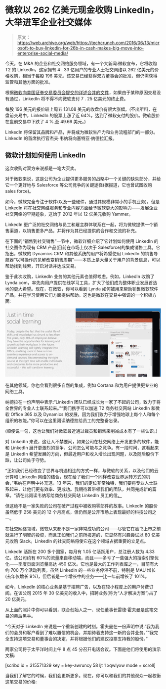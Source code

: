 # 微软以 262 亿美元现金收购 LinkedIn，大举进军企业社交媒体

> 原文：<https://web.archive.org/web/https://techcrunch.com/2016/06/13/microsoft-to-buy-linkedin-for-26b-in-cash-makes-big-move-into-enterprise-social-media/>

今天，在 M&A 的企业和社交网络服务领域，有一个大新闻:微软宣布，它将收购 T2 的 LinkedIn，这家拥有 4 . 33 亿用户的专业人士社交网络以 262 亿美元的价格收购，相当于每股 196 美元。该交易已经获得双方董事会的批准，但仍需获得监管和其他方面的批准。

根据[微软向美国证券交易委员会提交的详述合并的文件](https://web.archive.org/web/20230320175344/https://investor.shareholder.com/msft/alerts/secfiling.cfm?filingid=1193125-16-619689&CIK=789019)，如果由于某种原因交易没有通过，LinkedIn 将不得不向微软支付 7 . 25 亿美元的终止费。

每股 196 美元的报价较上周五 131.08 美元的收盘价有很大涨幅。(不出所料，在盘前交易中，LinkedIn 的股票上涨了近 64%，达到了微软支付的股价。微软股价在盘前交易中下跌了 4 %,至 49.66 美元。)

LinkedIn 将保留其品牌和产品，并将成为微软生产力和业务流程部门的一部分。LinkedIn 的首席执行官杰夫·韦纳将向塞特亚·纳德拉汇报。

## 微软计划如何使用 LinkedIn

这次收购对双方来说都是一笔大买卖。

对于微软来说，这是公司为企业提供更多服务的战略中一个关键的缺失部分，并给它一个更好地与 Salesforce 等公司竞争的关键途径(据报道，它也曾试图收购 sales force)。

如今，微软完全专注于软件(以及一些硬件，通过其规模非常小的手机业务)。但是 LinkedIn 将在社交网络服务和专业内容方面给予微软更大的影响力——发展企业社交网络的早期迹象，这始于 2012 年以 12 亿美元收购 Yammer。

LinkedIn 更广泛的社交网络与员工和雇主群体联系在一起，将为微软提供一个销售渠道，以销售更多产品，并将作为其已经提供的合作和交流的补充。

在下面的“销售到社交销售”一节中，微软详细介绍了它计划如何使用 LinkedIn 的社交图作为现有 CRM 产品(目前在市场上仅次于 Salesforce)的集成销售工具。它指出，微软的 Dynamics CRM 和其他系统的用户将希望使用 LinkedIn 的销售导航器“以可操作的见解改变销售周期”——本质上是大量关于用户的背景信息，可以帮助找到线索，开启对话并达成交易。

鉴于此次收购，LinkedIn 业务的其他元素也值得考虑。例如，LinkedIn 收购了 Lynda.com，率先向用户提供在线学习工具，扩大了他们成为整体职业发展首选地的更大希望。现在，在微软，你可以看到 Lynda 如何被用来帮助销售微软软件产品，并在学习使用它们方面提供帮助。这也是微软在交易中强调的一个积极方面:

![Screen Shot 2016-06-13 at 14.40.34](img/f6b5ad964399608b7997a5d14aa169aa.png)

在其他领域，你也会看到很多自然的集成，例如 Cortana 和为用户提供更专业的网络工具。

纳德拉在一份声明中表示:“LinkedIn 团队已经成长为一家了不起的公司，致力于将全世界的专业人士联系起来。”“我们携手可以加速 T2 商务社交网站 LinkedIn 和微软 Office 365 以及 Dynamics 的发展，因为我们致力于增强地球上每个人和每个组织的权能。”你可以在这里阅读纳德拉给员工的完整备忘录。

(顺便说一句，这也让我们对微软最近通过裁员和销售来削减成本有了一些认识。)

对 LinkedIn 来说，这让人不禁要问，如果公司在社交网络上开发更多的软件，能和 LinkedIn 展开更激烈的竞争，公司怎么可能与之竞争。有一段时间，这看起来是 LinkedIn 希望发展的方向，但最近用户和收入增长出现问题，以及随后股价下跌，让公司处于守势。

“正如我们已经改变了世界与机遇相连的方式一样，与微软的关系，以及他们的云计算和 LinkedIn 网络的结合，现在给了我们一个同样改变世界运转方式的机会，”韦纳在声明中补充道。13 年来，我们的定位非常独特，我们要将专业人士联系起来，让他们更有效率、更成功。我期待着带领我们的团队，共同完成新的篇章。“请在此阅读韦纳写给商务社交网站 LinkedIn 员工的信[。](https://web.archive.org/web/20230320175344/https://www.linkedin.com/pulse/linkedin-microsoft-changing-way-world-works-jeff-weiner)

 但这绝不是一家失败的公司在破产过程中被收购零部件的故事。LinkedIn 的股价虽然低于 258 美元的 12 个月高点，但仍然是公开市场上表现最好的科技公司之一。

在社交网络领域，微软从来都不是一家非常成功的公司——尽管它在脸书上市之前就进行了明智的投资，而且正如我们之前所报道的，它显然有兴趣尝试以 80 亿美元收购 Slack。LinkedIn 的社交网络将使它在这个领域占据重要的立足点。

LinkedIn 活跃在 200 多个国家，每月有 1.05 亿活跃用户，总注册人数为 4.33 亿。该公司约有 60%的流量来自移动端，而且——多亏了一些强大的搜索引擎优化——季度页面浏览量高达 450 亿次。它也是最大的工作列表库之一，目前有大约 700 万个活动列表。虽然 LinkedIn 的一些业务停滞不前，特别是 MAU 增长(去年仅增长 9%)，但后者是一个增长中的业务——比一年前增长了 101%。

如今，LinkedIn 的核心业务是基于招聘广告，以及在较小程度上的用户付费订阅。在该公司 2015 年 30 亿美元的收入中，招聘业务(称为“人才解决方案”)占了 20 亿美元。

从上面的照片中你可以看到，联合创始人之一、现任董事长雷德·霍夫曼是这笔交易的幕后黑手。

“今天对于 LinkedIn 来说是一个重新创建的时刻。霍夫曼在一份声明中说:“我为我们的会员和客户看到了难以置信的机会，并期待着支持这一新的合并业务。”“我完全支持这项交易和董事会的决定，并将根据他们的建议投票支持我的股份。”

两家公司将于太平洋时间上午 8 点 45 分召开电话会议。下面是他们将使用的演示文稿:

[scribd id = 315571329 key = key-awruncy 58 ljt 1 xqwlyxw mode = scroll]

当我们了解它的时候，我们会更新更多。现在，你可以和我们的其他观众一起权衡这笔交易的价格: